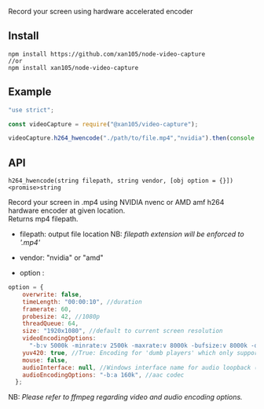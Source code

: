 Record your screen using hardware accelerated encoder

Install
-------

```
npm install https://github.com/xan105/node-video-capture
//or
npm install xan105/node-video-capture
```

Example
-------

```js
"use strict";

const videoCapture = require("@xan105/video-capture");

videoCapture.h264_hwencode("./path/to/file.mp4","nvidia").then(console.log).catch(console.error);
```

API
---

`h264_hwencode(string filepath, string vendor, [obj option = {}]) <promise>string`

Record your screen in .mp4 using NVIDIA nvenc or AMD amf h264 hardware encoder at given location.<br/>
Returns mp4 filepath.<br/>

- filepath: output file location 
NB: _filepath extension will be enforced to '.mp4'_

- vendor: "nvidia" or "amd"

- option :

```js
option = {
    overwrite: false,
    timeLength: "00:00:10", //duration
    framerate: 60, 
    probesize: 42, //1080p
    threadQueue: 64,
    size: "1920x1080", //default to current screen resolution
    videoEncodingOptions:
      "-b:v 5000k -minrate:v 2500k -maxrate:v 8000k -bufsize:v 8000k -qp:v 19 -profile:v high -rc:v vbr -level:v 4.2 -r:v 60 -g:v 120 -bf:v 3", //Tested with GTX 1060 and h264_nvenc
    yuv420: true, //True: Encoding for 'dumb players' which only support the YUV planar color space with 4:2:0 chroma subsampling
    mouse: false, 
    audioInterface: null, //Windows interface name for audio loopback (aka record what you hear, stereo-mix, etc)
    audioEncodingOptions: "-b:a 160k", //aac codec
  };
```

NB: _Please refer to ffmpeg regarding video and audio encoding options._
